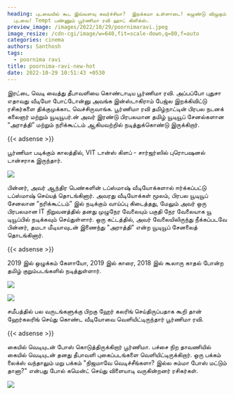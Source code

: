 ```yaml
---
heading: புடவையில் கூட இவ்வளவு கவர்ச்சியா?  இறக்கமா உள்ளாடை! கழுண்டு விழுகும்
  புடவை! Tempt பண்ணும் பூர்ணிமா ரவி ஹாட் கிளிக்ஸ்.
preview_image: /images/2022/10/29/poornimaravi.jpeg
image_resize: /cdn-cgi/image/w=640,fit=scale-down,q=80,f=auto
categories: cinema
authors: Santhosh
tags:
  - poornima ravi
title: poornima-ravi-new-hot
date: 2022-10-29 10:51:43 +0530
---
```

இரட்டை வெடி வைத்து தீபாவளியை கொண்டாடிய பூர்ணிமா ரவி.
அப்பப்போ புதுசா எதாவது வீடியோ போட்டோன்னு  அவங்க இன்ஸ்டாகிராம் பேஜ்ல இறக்கிவிட்டு ரசிகர்களை திக்குமுக்காட வெச்சிருவாங்க. பூர்ணிமா ரவி தமிழ்நாட்டின் பிரபல நடனக் கலைஞர் மற்றும் யூடியூபர்.ன் அவர் இரண்டு பிரபலமான தமிழ் யூடியூப் சேனல்களான “அராத்தி” மற்றும் நரிக்கூட்டம் ஆகியவற்றில் நடித்துக்கொண்டு இருக்கிறார்.

{{< adsense >}}


பூர்ணிமா படிக்கும் காலத்தில், VIT டான்ஸ் கிளப் - சார்ஜர்ஸில் புரொபஷனல் டான்சராக இருந்தார். 

![](/images/2022/10/29/poornima-ravi-new-hot.jpeg)

பின்னர், அவர் ஆந்திர பெண்களின் டப்ஸ்மாஷ் வீடியோக்களால் ஈர்க்கப்பட்டு டப்ஸ்மாஷ் செய்யத் தொடங்கினார். அவரது வீடியோக்கள்  மூலம், பிரபல யூடியூப் சேனலான “நரிக்கூட்டம்” இல் நடிக்கும் வாய்ப்பு கிடைத்தது, மேலும் அவர் ஒரு பிரபலமான IT நிறுவனத்தில் தனது முழுநேர வேலையும் பகுதி நேர வேலையாக யூ டியூப்பில் நடிக்கவும் செய்துள்ளார். ஒரு கட்டத்தில்,  அவர் வேலையிலிருந்து நீக்கப்படவே பின்னர்,  தமடா மீடியாவுடன் இணைந்து "அராத்தி" என்ற யூடியூப் சேனலைத் தொடங்கினார். 

{{< adsense >}}

2019 இல் ஒழுக்கம் கேளாயோ, 2019 இல் காரை, 2018 இல் கூலாரு காதல் போன்ற தமிழ் குறும்படங்களில் நடித்துள்ளார்.


![](/images/2022/10/29/poornima-ravi-new-hot2.jpeg)

![](/images/2022/10/29/poornima-ravi-new-hot4.jpeg)

சமீபத்தில் பல வருடங்களுக்கு பிறகு ஹேர் கலரிங் செய்திருப்பதாக கூறி தான் ஹேர்கலரிங் செய்து கொண்ட வீடியோவை வெளியிட்டிருந்தார் பூர்ணிமா ரவி. 

{{< adsense >}}


கையில் வெடியுடன் போஸ் கொடுத்திருக்கிறார் பூர்ணிமா. பச்சை நிற தாவணியில் கையில் வெடியுடன் தனது தீபாவளி புகைப்படங்களை வெளியிட்டிருக்கிறார்.‌ ஒரு பக்கம் லைக்ஸ் வந்தாலும் மறு பக்கம் "நிஜமாவே வெடிச்சீங்களா? இல்ல சும்மா போஸ் மட்டும் தானா?" என்பது போல் கமென்ட் செய்து விளையாடி வருகின்றனர் ரசிகர்கள்.

![](/images/2022/10/29/poornima-ravi-new-hot6.jpeg)